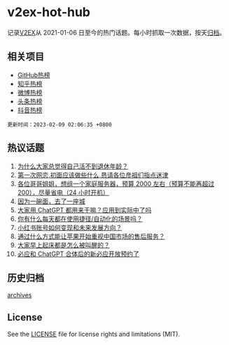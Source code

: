 # v2ex-hot-hub

 记录[V2EX](https://www.v2ex.com/)从 2021-01-06 日至今的热门话题。每小时抓取一次数据，按天[归档](archives)。
 
 ## 相关项目

- [GitHub热榜](https://github.com/it985/github-hot-hub)
- [知乎热榜](https://github.com/it985/zhihu-hot-hub)
- [微博热榜](https://github.com/it985/weibo-hot-hub)
- [头条热榜](https://github.com/it985/toutiao-hot-hub)
- [抖音热榜](https://github.com/it985/douyin-hot-hub)


 `更新时间：2023-02-09 02:06:35 +0800`

## 热议话题

1. [为什么大家总觉得自己活不到退休年龄？](https://www.v2ex.com/t/914182)
1. [第一次网恋,初面应该做些什么,恳请各位彦祖们指点迷津](https://www.v2ex.com/t/914216)
1. [各位哥哥姐姐，想组一个家庭服务器，预算 2000 左右（预算不能再超过 200），尽量省电（24 小时开机）](https://www.v2ex.com/t/914204)
1. [因为一碗面，去了一座城](https://www.v2ex.com/t/914130)
1. [大家用 ChatGPT 都用来干嘛？应用到实际中了吗](https://www.v2ex.com/t/914138)
1. [你有什么每天都在使用捷径/自动化的场景吗？](https://www.v2ex.com/t/914186)
1. [小红书账号如何变现和未来发展方向？](https://www.v2ex.com/t/914285)
1. [通过什么方式能让苹果开始重视中国市场的售后服务？](https://www.v2ex.com/t/914286)
1. [大家早上起床都是怎么被叫醒的？](https://www.v2ex.com/t/914257)
1. [必应和 ChatGPT 合体后的新必应开放预约了](https://www.v2ex.com/t/914134)

## 历史归档

[archives](archives)

## License

See the [LICENSE](LICENSE) file for license rights and limitations (MIT).
